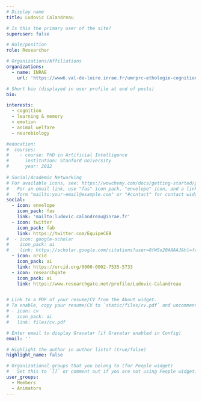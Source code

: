 ```yaml
---
# Display name
title: Ludovic Calandreau

# Is this the primary user of the site?
superuser: false

# Role/position
role: Researcher

# Organizations/Affiliations
organizations:
  - name: INRAE
    url: 'https://www6.val-de-loire.inrae.fr/umrprc-ethologie-cognition/'

# Short bio (displayed in user profile at end of posts)
bio: 

interests:
  - cognition
  - learning & memory
  - emotion
  - animal welfare
  - neurobiology

#education:
#  courses:
#    - course: PhD in Artificial Intelligence
#      institution: Stanford University
#      year: 2012
 
# Social/Academic Networking
# For available icons, see: https://wowchemy.com/docs/getting-started/page-builder/#icons
#   For an email link, use "fas" icon pack, "envelope" icon, and a link in the
#   form "mailto:your-email@example.com" or "#contact" for contact widget.
social:
  - icon: envelope
    icon_pack: fas
    link: 'mailto:ludovic.calandreau@inrae.fr'
  - icon: twitter
    icon_pack: fab
    link: https://twitter.com/EquipeCEB
#  - icon: google-scholar
#    icon_pack: ai
#    link: https://scholar.google.com/citations?user=0fWSo20AAAAJ&hl=fr
  - icon: orcid
    icon_pack: ai
    link: https://orcid.org/0000-0002-7535-5733
  - icon: researchgate
    icon_pack: ai
    link: https://www.researchgate.net/profile/Ludovic-Calandreau


# Link to a PDF of your resume/CV from the About widget.
# To enable, copy your resume/CV to `static/files/cv.pdf` and uncomment the lines below.
# - icon: cv
#   icon_pack: ai
#   link: files/cv.pdf

# Enter email to display Gravatar (if Gravatar enabled in Config)
email: ''

# Highlight the author in author lists? (true/false)
highlight_name: false

# Organizational groups that you belong to (for People widget)
#   Set this to `[]` or comment out if you are not using People widget.
user_groups:
  - Members
  - Animators
---
```




